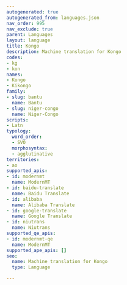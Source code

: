 ```yaml
---
autogenerated: true
autogenerated_from: languages.json
nav_order: 995
nav_exclude: true
parent: Languages
layout: language
title: Kongo
description: Machine translation for Kongo
codes:
- kg
- kon
names:
- Kongo
- Kikongo
family:
- slug: bantu
  name: Bantu
- slug: niger-congo
  name: Niger-Congo
scripts:
- Latn
typology:
  word_order:
  - SVO
  morphosyntax:
  - agglutinative
territories:
- ao
supported_apis:
- id: modernmt
  name: ModernMT
- id: baidu-translate
  name: Baidu Translate
- id: alibaba
  name: Alibaba Translate
- id: google-translate
  name: Google Translate
- id: niutrans
  name: Niutrans
supported_qe_apis:
- id: modernmt-qe
  name: ModernMT
supported_ape_apis: []
seo:
  name: Machine translation for Kongo
  type: Language

---
```


